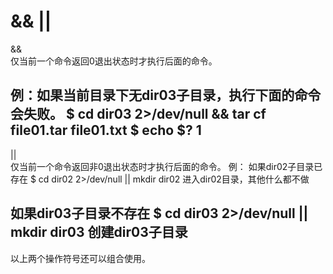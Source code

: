 # && ||

&&    
仅当前一个命令返回0退出状态时才执行后面的命令。

例：如果当前目录下无dir03子目录，执行下面的命令会失败。
$ cd dir03 2>/dev/null && tar cf file01.tar file01.txt 
$ echo $?
1
--------------------------------------------------------------------------------------------
||        
仅当前一个命令返回非0退出状态时才执行后面的命令。
例：
如果dir02子目录已存在
$ cd dir02 2>/dev/null || mkdir dir02
进入dir02目录，其他什么都不做

如果dir03子目录不存在
$ cd dir03 2>/dev/null || mkdir dir03
创建dir03子目录
--------------------------------------------------------------------------------------------
以上两个操作符号还可以组合使用。
